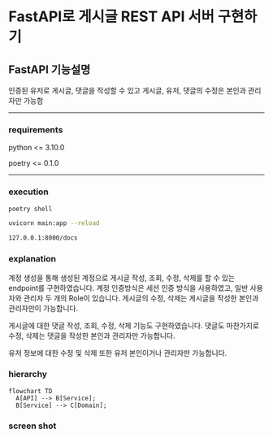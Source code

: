 # FastAPI로 게시글 REST API 서버 구현하기

## FastAPI 기능설명 
인증된 유저로 게시글, 댓글을 작성할 수 있고 게시글, 유저, 댓글의 수정은 본인과 관리자만 가능함
***
### requirements 
python <= 3.10.0

poetry <= 0.1.0
***
 
### execution
```bash
poetry shell
```

```bash
uvicorn main:app --reload
```

```bash
127.0.0.1:8000/docs
```
### explanation
계정 생성을 통해 생성된 계정으로 게시글 작성, 조회, 수정, 삭제를 할 수 있는 endpoint를 구현하였습니다.
계정 인증방식은 세션 인증 방식을 사용하였고, 일반 사용자와 관리자 두 개의 Role이 있습니다.
게시글의 수정, 삭제는 게시글을 작성한 본인과 관리자만이 가능합니다. 

게시글에 대한 댓글 작성, 조회, 수정, 삭제 기능도 구현하였습니다. 
댓글도 마찬가지로 수정, 삭제는 댓글을 작성한 본인과 관리자만 가능합니다.

유저 정보에 대한 수정 및 삭제 또한 유저 본인이거나 관리자만 가능합니다.

### hierarchy
```mermaid
flowchart TD
  A[API] --> B[Service];
  B[Service] --> C[Domain];
```
### screen shot


